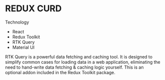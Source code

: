 # REDUX CURD

Technology

- React
- Redux Toolkit
- RTK Query
- Material UI

RTK Query is a powerful data fetching and caching tool. It is designed to simplify common cases for loading data in a web application, eliminating the need to hand-write data fetching & caching logic yourself. This is an optional addon included in the Redux Toolkit package.
